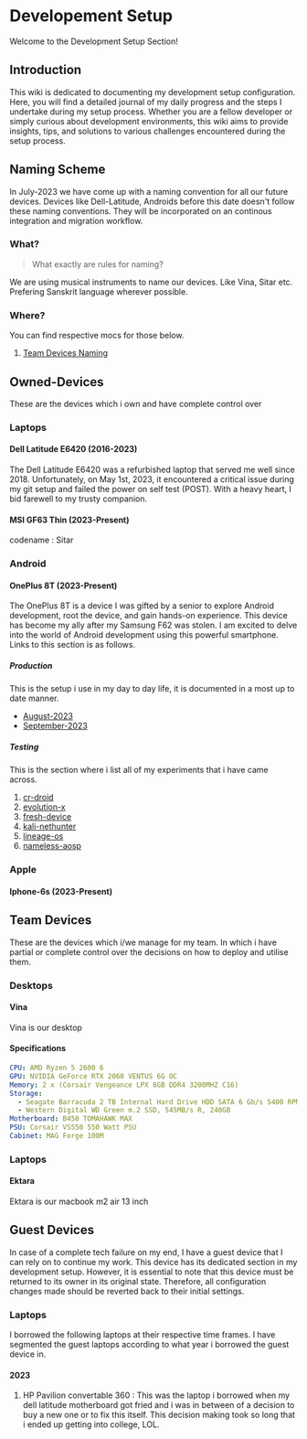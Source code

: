 # Developement Setup

Welcome to the Development Setup Section!

## Introduction

This wiki is dedicated to documenting my development setup configuration. Here, you will find a detailed journal of my daily progress and the steps I undertake during my setup process. Whether you are a fellow developer or simply curious about development environments, this wiki aims to provide insights, tips, and solutions to various challenges encountered during the setup process.

## Naming Scheme

In July-2023 we have come up with a naming convention for all our future devices. Devices like Dell-Latitude, Androids before this date doesn't follow these naming conventions.  They will be incorporated on an continous integration and migration workflow.

### What? 

> What exactly are rules for naming?

We are using musical instruments to name our devices. Like Vina, Sitar etc. Prefering Sanskrit language wherever possible.


### Where?

You can find respective mocs for those below. 

1. [Team Devices Naming](Naming.md)


## Owned-Devices

These are the devices which i own and have complete control over

### Laptops

####  Dell Latitude E6420 (2016-2023)

The Dell Latitude E6420 was a refurbished laptop that served me well since 2018. Unfortunately, on May 1st, 2023, it encountered a critical issue during my git setup and failed the power on self test (POST). With a heavy heart, I bid farewell to my trusty companion.


#### MSI GF63 Thin (2023-Present)

codename : Sitar


### Android

#### OnePlus 8T (2023-Present)

The OnePlus 8T is a device I was gifted by a senior to explore Android development, root the device, and gain hands-on experience. This device has become my ally after my Samsung F62 was stolen. I am excited to delve into the world of Android development using this powerful smartphone. Links to this section is as follows.

##### Production

This is the setup i use in my day to day life, it is documented in a most up to date manner.

* [August-2023](../Developement-Setup/Owned-Devices/Android/One-Plus/Kebab/Production/2023/August/production.md)
* [September-2023]()

##### Testing 

This is the section where i list all of my experiments that i have came across.

1. [cr-droid]()
2. [evolution-x]()
3. [fresh-device]()
4. [kali-nethunter]()
5. [lineage-os]()
6. [nameless-aosp]()

### Apple

#### Iphone-6s (2023-Present)



## Team Devices

These are the devices which i/we manage for my team. In which i have partial or complete control over the decisions on how to deploy and utilise them.

### Desktops

#### Vina

Vina is our desktop 

#### Specifications

```yaml
CPU: AMD Ryzen 5 2600 6
GPU: NVIDIA GeForce RTX 2060 VENTUS 6G OC
Memory: 2 x (Corsair Vengeance LPX 8GB DDR4 3200MHZ C16)
Storage:
  - Seagate Barracuda 2 TB Internal Hard Drive HDD SATA 6 Gb/s 5400 RPM 256 MB
  - Western Digital WD Green m.2 SSD, 545MB/s R, 240GB
Motherboard: B450 TOMAHAWK MAX
PSU: Corsair VS550 550 Watt PSU
Cabinet: MAG Forge 100M
```

### Laptops


#### Ektara

Ektara is our macbook m2 air 13 inch




## Guest Devices 

In case of a complete tech failure on my end, I have a guest device that I can rely on to continue my work. This device has its dedicated section in my development setup. However, it is essential to note that this device must be returned to its owner in its original state. Therefore, all configuration changes made should be reverted back to their initial settings.

### Laptops

I borrowed the following laptops at their respective time frames. I have segmented the guest laptops according to what year i borrowed the guest device in.

#### 2023

1. HP Pavilion convertable 360 : This was the laptop i borrowed when my dell latitude motherboard got fried and i was in between of a decision to buy a new one or to fix this itself. This decision making took so long that i ended up getting into college, LOL.
